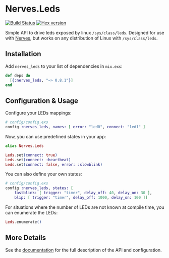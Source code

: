 # Nerves.Leds

[![Build Status](https://travis-ci.org/nerves-project/nerves_leds.svg?branch=master)](https://travis-ci.org/nerves-project/nerves_leds)
[![Hex version](https://img.shields.io/hexpm/v/nerves_leds.svg "Hex version")](https://hex.pm/packages/nerves_leds)

Simple API to drive leds exposed by linux `/sys/class/leds`.  Designed for use with [Nerves](http://nerves-project.org/), but works on any distribution of Linux with `/sys/class/leds`.

## Installation

Add `nerves_leds` to your list of dependencies in `mix.exs`:

```elixir
def deps do
  [{:nerves_leds, "~> 0.8.1"}]
end
```

## Configuration & Usage

Configure your LEDs mappings:

```elixir
# config/config.exs
config :nerves_leds, names: [ error: "led0", connect: "led1" ]
```

Now, you can use predefined states in your app:

```elixir
alias Nerves.Leds

Leds.set(connect: true)
Leds.set(connect: :heartbeat)
Leds.set(connect: false, error: :slowblink)
```

You can also define your own states:

```elixir
# config/config.exs
config :nerves_leds, states: [
    fastblink: [ trigger: "timer", delay_off: 40, delay_on: 30 ],
    blip: [ trigger: "timer", delay_off: 1000, delay_on: 100 ]]
```

For situations where the number of LEDs are not known at compile time, you
can enumerate the LEDs:

```elixir
Leds.enumerate()
```

## More Details

See the [documentation](https://hexdocs.pm/nerves_leds) for the full description of the API and configuration.
